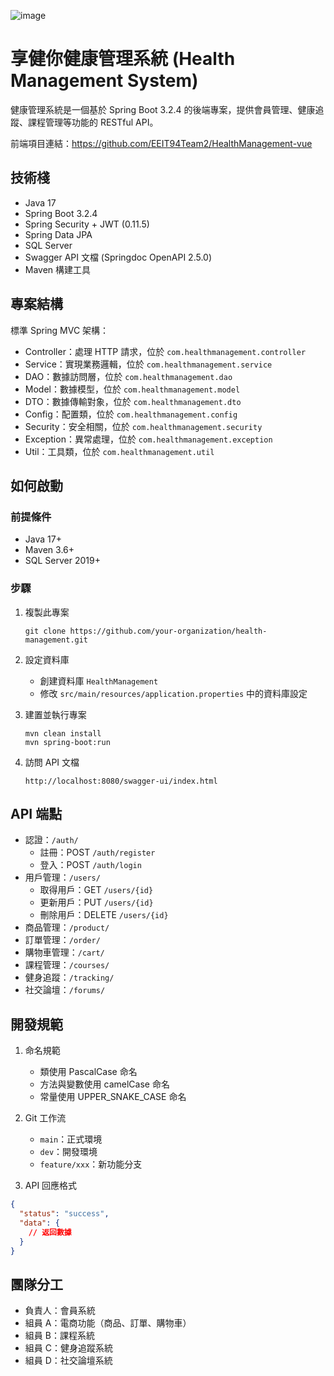 ![image](https://github.com/user-attachments/assets/3beb153a-6824-4878-b2ee-f8f7d52293e3)

# 享健你健康管理系統 (Health Management System)

健康管理系統是一個基於 Spring Boot 3.2.4 的後端專案，提供會員管理、健康追蹤、課程管理等功能的 RESTful API。

前端項目連結：https://github.com/EEIT94Team2/HealthManagement-vue

## 技術棧

- Java 17
- Spring Boot 3.2.4
- Spring Security + JWT (0.11.5)
- Spring Data JPA
- SQL Server
- Swagger API 文檔 (Springdoc OpenAPI 2.5.0)
- Maven 構建工具

## 專案結構

標準 Spring MVC 架構：

- Controller：處理 HTTP 請求，位於 `com.healthmanagement.controller`
- Service：實現業務邏輯，位於 `com.healthmanagement.service`
- DAO：數據訪問層，位於 `com.healthmanagement.dao`
- Model：數據模型，位於 `com.healthmanagement.model`
- DTO：數據傳輸對象，位於 `com.healthmanagement.dto`
- Config：配置類，位於 `com.healthmanagement.config`
- Security：安全相關，位於 `com.healthmanagement.security`
- Exception：異常處理，位於 `com.healthmanagement.exception`
- Util：工具類，位於 `com.healthmanagement.util`

## 如何啟動

### 前提條件

- Java 17+
- Maven 3.6+
- SQL Server 2019+

### 步驟

1. 複製此專案

   ```
   git clone https://github.com/your-organization/health-management.git
   ```

2. 設定資料庫

   - 創建資料庫 `HealthManagement`
   - 修改 `src/main/resources/application.properties` 中的資料庫設定

3. 建置並執行專案

   ```
   mvn clean install
   mvn spring-boot:run
   ```

4. 訪問 API 文檔
   ```
   http://localhost:8080/swagger-ui/index.html
   ```

## API 端點

- 認證：`/auth/`
  - 註冊：POST `/auth/register`
  - 登入：POST `/auth/login`
- 用戶管理：`/users/`
  - 取得用戶：GET `/users/{id}`
  - 更新用戶：PUT `/users/{id}`
  - 刪除用戶：DELETE `/users/{id}`
- 商品管理：`/product/`
- 訂單管理：`/order/`
- 購物車管理：`/cart/`
- 課程管理：`/courses/`
- 健身追蹤：`/tracking/`
- 社交論壇：`/forums/`

## 開發規範

1. 命名規範

   - 類使用 PascalCase 命名
   - 方法與變數使用 camelCase 命名
   - 常量使用 UPPER_SNAKE_CASE 命名

2. Git 工作流

   - `main`：正式環境
   - `dev`：開發環境
   - `feature/xxx`：新功能分支

3. API 回應格式

```json
{
  "status": "success",
  "data": {
    // 返回數據
  }
}
```

## 團隊分工

- 負責人：會員系統
- 組員 A：電商功能（商品、訂單、購物車）
- 組員 B：課程系統
- 組員 C：健身追蹤系統
- 組員 D：社交論壇系統

